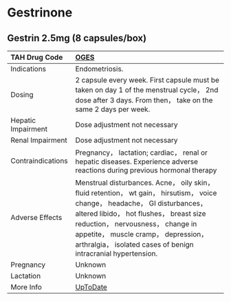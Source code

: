 # Gestrinone

## Gestrin 2.5mg (8 capsules/box)

| TAH Drug Code      | [OGES](https://www.tahsda.org.tw/drugs/hissearch.php?drug_code=OGES)                                                                                                                                                                                                                                                  |
|:-------------------|:----------------------------------------------------------------------------------------------------------------------------------------------------------------------------------------------------------------------------------------------------------------------------------------------------------------------|
| Indications        | Endometriosis.                                                                                                                                                                                                                                                                                                        |
| Dosing             | 2 capsule every week. First capsule must be taken on day 1 of the menstrual cycle， 2nd dose after 3 days. From then， take on the same 2 days per week.                                                                                                                                                              |
| Hepatic Impairment | Dose adjustment not necessary                                                                                                                                                                                                                                                                                         |
| Renal Impairment   | Dose adjustment not necessary                                                                                                                                                                                                                                                                                         |
| Contraindications  | Pregnancy， lactation; cardiac， renal or hepatic diseases. Experience adverse reactions during previous hormonal therapy                                                                                                                                                                                             |
| Adverse Effects    | Menstrual disturbances. Acne， oily skin， fluid retention， wt gain， hirsutism， voice change， headache， GI disturbances， altered libido， hot flushes， breast size reduction， nervousness， change in appetite， muscle cramp， depression， arthralgia， isolated cases of benign intracranial hypertension. |
| Pregnancy          | Unknown                                                                                                                                                                                                                                                                                                               |
| Lactation          | Unknown                                                                                                                                                                                                                                                                                                               |
| More Info          | [UpToDate](https://www.uptodate.com/contents/gestrinone-international-drug-information-concise)                                                                                                                                                                                                                       |

